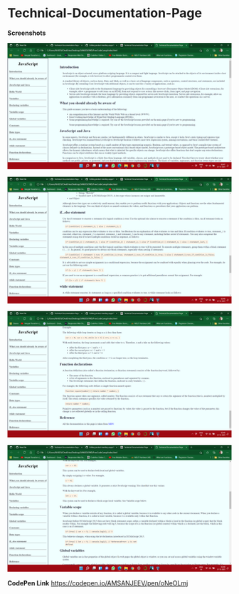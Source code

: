 # Technical-Documentation-Page


**Screenshots**

![screenshot1](https://github.com/AMSANJEEV28/Technical-Documentation-Page/blob/main/Screenshot%20(1).png)

![screenshot2](https://github.com/AMSANJEEV28/Technical-Documentation-Page/blob/main/Screenshot%20(2).png)

![screenshot3](https://github.com/AMSANJEEV28/Technical-Documentation-Page/blob/main/Screenshot%20(3).png)

![screenshot4](https://github.com/AMSANJEEV28/Technical-Documentation-Page/blob/main/Screenshot%20(4).png)

**CodePen Link**
https://codepen.io/AMSANJEEV/pen/oNeOLmj
